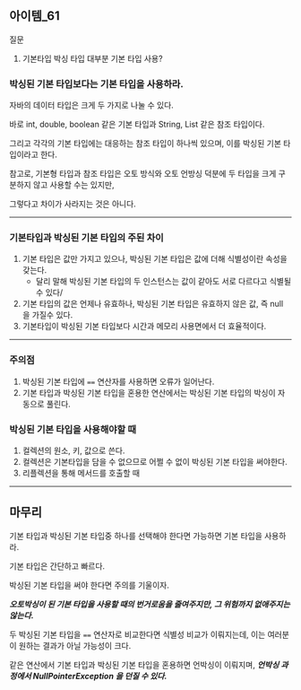 ## 아이템_61
질문
1. 기본타입 박싱 타입 대부분 기본 타입 사용?

### 박싱된 기본 타입보다는 기본 타입을 사용하라.

자바의 데이터 타입은 크게 두 가지로 나눌 수 있다.

바로 int, double, boolean 같은 기본 타입과 String, List 같은 참조 타입이다.

그리고 각각의 기본 타입에는 대응하는 참조 타입이 하나씩 있으며, 이를 박싱된 기본 타입이라고 한다.

참고로, 기본형 타입과 참조 타입은 오토 방식와 오토 언방싱 덕분에 두 타입을 크게 구분하지 않고 사용할 수는 있지만,

그렇다고 차이가 사라지는 것은 아니다.

---
### 기본타입과 박싱된 기본 타입의 주된 차이

1. 기본 타입은 값만 가지고 있으나, 박싱된 기본 타입은 값에 더해 식별성이란 속성을 갖는다.
    - 달리 말해 박싱된 기본 타입의 두 인스턴스는 값이 같아도 서로 다르다고 식별될 수 있다/
2. 기본 타입의 값은 언제나 유효하나, 박싱된 기본 타입은 유효하지 않은 값, 즉 null 을 가질수 있다.
3. 기본타입이 박싱된 기본 타입보다 시간과 메모리 사용면에서 더 효율적이다.

---
### 주의점
1. 박싱된 기본 타입에 `==` 연산자를 사용하면 오류가 일어난다.
2. 기본 타입과 박싱된 기본 타입을 혼용한 연산에서는 박싱된 기본 타입의 박싱이 자동으로 풀린다.


### 박싱된 기본 타입을 사용해야할 때
1. 컬렉션의 원소, 키, 값으로 쓴다.
2. 컬렉션은 기본타입을 담을 수 없으므로 어쩔 수 없이 박싱된 기본 타입을 써야한다.
3. 리플렉션을 통해 메서드를 호출할 때

---

## 마무리

기본 타입과 박싱된 기본 타입중 하나를 선택해야 한다면 가능하면 기본 타입을 사용하라.

기본 타입은 간단하고 빠르다.

박싱된 기본 타입을 써야 한다면 주의를 기울이자.

***오토박싱이 된 기본 타입을 사용할 때의 번거로움을 줄여주지만, 그 위험까지 없애주지는 않는다.***

두 박싱된 기본 타입을 `==` 연산자로 비교한다면 식별성 비교가 이뤄지는데, 이는 여러분이 원하는 결과가 아닐 가능성이 크다.

같은 연산에서 기본 타입과 박싱된 기본 타입을 혼용하면 언박싱이 이뤄지며, ***언박싱 과정에서 NullPointerException 을 던질 수 있다.***

